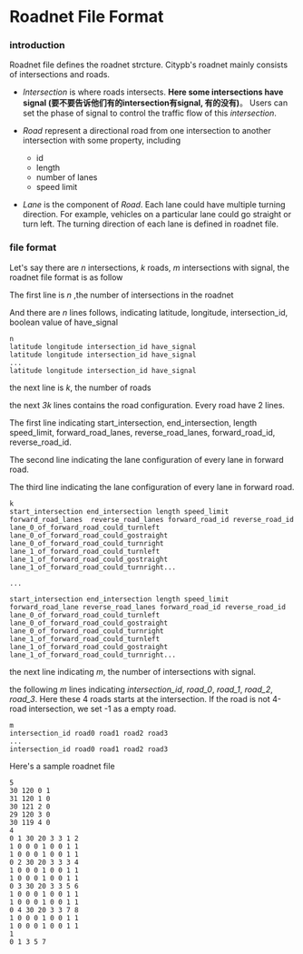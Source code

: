 # Roadnet File Format

### introduction

Roadnet file defines the roadnet strcture. Citypb's roadnet mainly consists of intersections and roads.

- *Intersection* is where roads intersects. **Here some intersections have signal (要不要告诉他们有的intersection有signal, 有的没有)**。 Users can set the phase of signal to control the traffic flow of this *intersection*.

- *Road* represent a directional road from one intersection to another intersection with some property, including 
  - id
  - length
  - number of lanes 
  - speed limit

- *Lane* is the component of *Road*. Each lane could have multiple turning direction. For example, vehicles on a particular lane could go straight or turn left. The turning direction of each lane is defined in roadnet file.



### file format

Let's say there are *n* intersections, *k* roads, *m* intersections with signal, the roadnet file format is as follow

The first line is *n* ,the number of intersections in the roadnet 

And there are *n* lines follows, indicating latitude, longitude, intersection_id, boolean value of have_signal

```
n
latitude longitude intersection_id have_signal
latitude longitude intersection_id have_signal
...
latitude longitude intersection_id have_signal
```
the next line is *k*, the number of roads

the next *3k* lines contains the road configuration. Every road have 2 lines. 

The first line indicating start_intersection, end_intersection, length speed_limit, forward_road_lanes, reverse_road_lanes, forward_road_id, reverse_road_id. 

The second line indicating the lane configuration of every lane in forward road.

The third line indicating the lane configuration of every lane in forward road.




```
k
start_intersection end_intersection length speed_limit forward_road_lanes  reverse_road_lanes forward_road_id reverse_road_id
lane_0_of_forward_road_could_turnleft lane_0_of_forward_road_could_gostraight lane_0_of_forward_road_could_turnright lane_1_of_forward_road_could_turnleft lane_1_of_forward_road_could_gostraight lane_1_of_forward_road_could_turnright...

...

start_intersection end_intersection length speed_limit forward_road_lane reverse_road_lanes forward_road_id reverse_road_id
lane_0_of_forward_road_could_turnleft lane_0_of_forward_road_could_gostraight lane_0_of_forward_road_could_turnright lane_1_of_forward_road_could_turnleft lane_1_of_forward_road_could_gostraight lane_1_of_forward_road_could_turnright...

```
the next line indicating *m*, the number of intersections with signal.

the following *m* lines indicating *intersection_id*, *road_0*, *road_1*, *road_2*, *road_3*. Here these 4 roads starts at the intersection. If the road is not 4-road intersection, we set -1 as a empty road.

```
m
intersection_id road0 road1 road2 road3
...
intersection_id road0 road1 road2 road3
```

Here's a sample roadnet file

```
5
30 120 0 1
31 120 1 0
30 121 2 0
29 120 3 0
30 119 4 0
4
0 1 30 20 3 3 1 2
1 0 0 0 1 0 0 1 1
1 0 0 0 1 0 0 1 1
0 2 30 20 3 3 3 4
1 0 0 0 1 0 0 1 1
1 0 0 0 1 0 0 1 1
0 3 30 20 3 3 5 6
1 0 0 0 1 0 0 1 1
1 0 0 0 1 0 0 1 1
0 4 30 20 3 3 7 8
1 0 0 0 1 0 0 1 1
1 0 0 0 1 0 0 1 1
1
0 1 3 5 7
```

